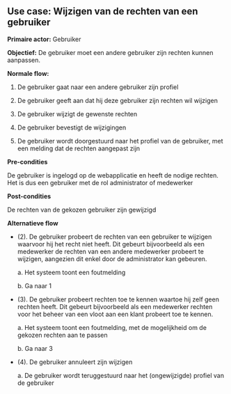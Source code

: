 Use case: Wijzigen van de rechten van een gebruiker
---------------------------------------------------

**Primaire actor:** Gebruiker

**Objectief:** De gebruiker moet een andere gebruiker zijn rechten kunnen
aanpassen.

**Normale flow:**

1.  De gebruiker gaat naar een andere gebruiker zijn profiel

2.  De gebruiker geeft aan dat hij deze gebruiker zijn rechten wil wijzigen

3.  De gebruiker wijzigt de gewenste rechten

4.  De gebruiker bevestigt de wijzigingen

5.  De gebruiker wordt doorgestuurd naar het profiel van de gebruiker, met een
    melding dat de rechten aangepast zijn

**Pre-condities**

De gebruiker is ingelogd op de webapplicatie en heeft de nodige rechten. Het is
dus een gebruiker met de rol administrator of medewerker

**Post-condities**

De rechten van de gekozen gebruiker zijn gewijzigd

**Alternatieve flow**

* (2). De gebruiker probeert de rechten van een gebruiker te wijzigen waarvoor hij het recht niet heeft. Dit gebeurt bijvoorbeeld als een medewerker de rechten van een andere medewerker probeert te wijzigen, aangezien dit enkel door de administrator kan gebeuren.

  a. Het systeem toont een foutmelding

  b. Ga naar 1

* (3). De gebruiker probeert rechten toe te kennen waartoe hij zelf geen rechten heeft. Dit gebeurt bijvoorbeeld als een medewerker rechten voor het beheer van een vloot aan een klant probeert toe te kennen.

  a. Het systeem toont een foutmelding, met de mogelijkheid om de gekozen rechten aan te passen

  b. Ga naar 3

* (4). De gebruiker annuleert zijn wijzigen

  a. De gebruiker wordt teruggestuurd naar het (ongewijzigde) profiel van de gebruiker
